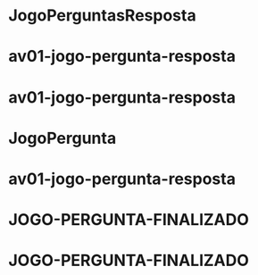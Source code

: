 # JogoPerguntasResposta
# av01-jogo-pergunta-resposta
# av01-jogo-pergunta-resposta
# JogoPergunta
# av01-jogo-pergunta-resposta
# JOGO-PERGUNTA-FINALIZADO
# JOGO-PERGUNTA-FINALIZADO
